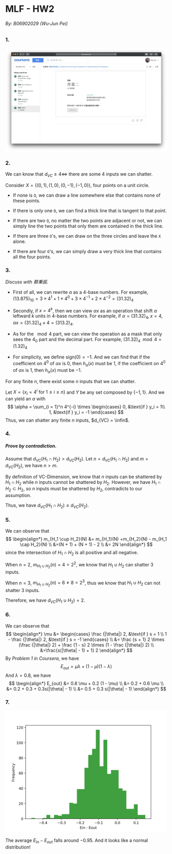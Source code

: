 # MLF - HW2

###### By: B06902029 (Wu-Jun Pei)

### 1.

![Result](Coursera/Result.png)

### 2.

We can know that $d_{VC} \ge 4 \Leftrightarrow$ there are some $4$ inputs we can shatter.

Consider $X = \{(0, 1), (1, 0), (0, -1), (-1, 0)\}$, four points on a unit circle.

- If none is `O`, we can draw a line somewhere else that contains none of these points.

- If there is only one `O`, we can find a thick line that is tangent to that point.

- If there are two `O`, no matter the two points are adjacent or not, we can simply line the two points that only them are contained in the thick line.
- If there are three `O`'s, we can draw on the three circles and leave the `X` alone.
- If there are four `O`'s, we can simply draw a very thick line that contains all the four points.

### 3.

*Discuss with 蔡秉辰.*

- First of all, we can rewrite $\alpha$ as a 4-base numbers. For example, $(13.875)_{10} = 3 \times 4^1 + 1 \times 4^0 + 3 \times 4^{-1} + 2 \times 4^{-2} = (31.32)_4$

- Secondly, if $x = 4^k$, then we can view $\alpha x$ as an operation that shift $\alpha$ leftward $k$ units in 4-base numbers. For example, if $\alpha = (31.32)_4, x = 4$, $\alpha x = (31.32)_4 \times 4 = (313.2)_4$.

- As for the $\mod 4$ part, we can view the operation as a mask that only sees the $4_0$ part and the decimal part. For example, $(31.32)_4 \mod 4 = (1.32)_4$
- For simplicity, we define $\text{sign}(0) = -1$. And we can find that if the coefficient on $4^0$ of $\alpha x$ is $0$, then $h_{\alpha}(x)$ must be $1$, if the coefficient on $4^0$ of $\alpha x$ is $1$, then $h_{\alpha}(x)$ must be $-1$.

For any finite $n$, there exist some $n$ inputs that we can shatter.

Let $X = \{x_i = 4^i \text{ for } 1 \le i \le n\}$ and $Y$ be any set composed by $\{-1, 1\}$. And we can yield an $\alpha$ with
$$
\alpha = \sum_{i = 1}^n 4^{-i} \times
\begin{cases}
0, &\text{if } y_i = 1\\
1, &\text{if } y_i = -1
\end{cases}
$$
Thus, we can shatter any finite $n$ inputs, $d_{VC} = \infin$.

### 4.

##### Prove by contradiction.

Assume that $d_{VC}(H_1\cap H_2) > d_{VC}(H_2)$. Let $n = d_{VC}(H_1\cap H_2)$ and $m = d_{VC}(H_2)$, we have $n > m$.

By definition of VC-Dimension, we know that $n$ inputs can be shattered by $H_1 \cap H_2$ while $n$ inputs cannot be shattered by $H_2$. However, we have $H_1 \cap H_2 \subset H_2$, so $n$ inputs must be shattered by $H_2$, contradicts to our assumption.

Thus, we have $d_{VC}(H_1\cap H_2) \le d_{VC}(H_2)$.

### 5.

We can observe that
$$
\begin{align*}
m_{H_1 \cup H_2}(N) &= m_{H_1}(N) +m_{H_2}(N) - m_{H_1 \cap H_2}(N) \\
&=(N + 1) + (N + 1) - 2 \\
&= 2N
\end{align*}
$$
since the intersection of $H_1 \cap H_2$ is all positive and all negative.

When $n = 2$, $m_{H_1 \cup H_2}(n) = 4 =2^2$, we know that $H_1 \cup H_2$ can shatter 3 inputs.

When $n = 3$, $m_{H_1 \cup H_2}(n) = 6 \neq 8 = 2^3$, thus we know that $H_1 \cup H_2$ can not shatter 3 inputs.

Therefore, we have $d_{VC}(H_1 \cup H_2) = 2$.

### 6.

We can observe that
$$
\begin{align*}
\mu &=
\begin{cases}
\frac {|\theta|} 2, &\text{if } s = 1 \\
1 - \frac {|\theta|} 2, &\text{if } s = -1
\end{cases} \\
&= \frac {s + 1} 2 \times (\frac {|\theta|} 2) + \frac {1 - s} 2 \times (1 - \frac {|\theta|} 2) \\
&=\frac{s(|\theta| - 1) + 1} 2
\end{align*}
$$
By *Problem 1 in Coursera*, we have
$$
E_{out} = \mu \lambda + (1 - \mu)(1 - \lambda)
$$
And $\lambda = 0.8$, we have
$$
\begin{align*}
E_{out} &= 0.8 \mu + 0.2 (1 - \mu) \\
&= 0.2 + 0.6 \mu \\
&= 0.2 + 0.3 + 0.3s(|\theta| - 1) \\
&= 0.5 + 0.3 s(|\theta| - 1)
\end{align*}
$$

### 7.

![Prob7 Result](Prob7_result.png)

The average $E_{in} - E_{out}$ falls around $-0.95$. And it looks like a normal distribution!

